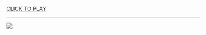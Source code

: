 
<a href="https://premium76.site?title=poker___unblocked_games_66&ref=13M">CLICK TO PLAY</a></h3>
<hr>

<a href="https://premium76.site?title=poker___unblocked_games_66&ref=13M"><img src="https://clearcache.store/games.png"></a>


